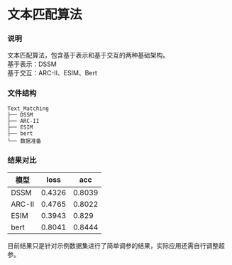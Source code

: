 # 文本匹配算法
### 说明
文本匹配算法，包含基于表示和基于交互的两种基础架构。  
基于表示：DSSM  
基于交互：ARC-II、ESIM、Bert
### 文件结构
```
Text_Matching
├── DSSM
├── ARC-II
├── ESIM
├── bert
└── 数据准备
```
### 结果对比
| 模型 | loss | acc | 
| ---- | ---- | ---- | 
| DSSM | 0.4326 | 0.8039|  
| ARC-II | 0.4765 | 0.8022|  
| ESIM | 0.3943| 0.829 | 
| bert | 0.8041| 0.8444 | 

目前结果只是针对示例数据集进行了简单调参的结果，实际应用还需自行调整超参。